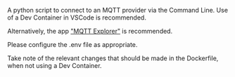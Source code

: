 A python script to connect to an MQTT provider via the Command Line. Use of a Dev Container in VSCode is recommended.

Alternatively, the app ["MQTT Explorer"](https://mqtt-explorer.com/) is recommended.

Please configure the .env file as appropriate.

Take note of the relevant changes that should be made in the Dockerfile, when not using a Dev Container.
